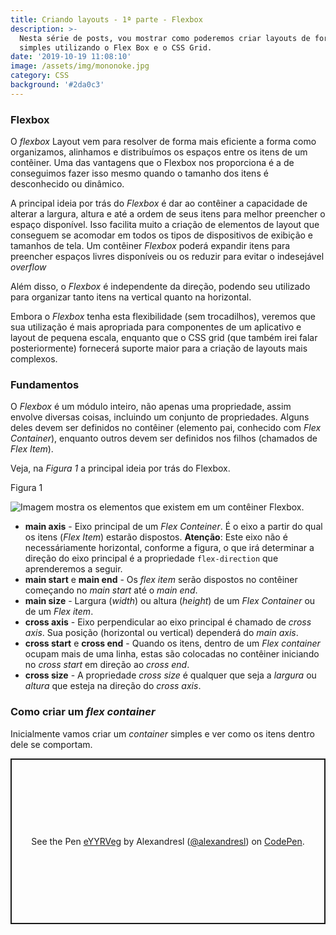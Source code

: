 ```yaml
---
title: Criando layouts - 1ª parte - Flexbox
description: >-
  Nesta série de posts, vou mostrar como poderemos criar layouts de forma
  simples utilizando o Flex Box e o CSS Grid.
date: '2019-10-19 11:08:10'
image: /assets/img/mononoke.jpg
category: CSS
background: '#2da0c3'
---
```

### Flexbox

O _flexbox_ Layout vem para resolver de forma mais eficiente a forma como organizamos, alinhamos e distribuímos os espaços entre os itens de um contêiner. Uma das vantagens que o Flexbox nos proporciona é a de conseguimos fazer isso mesmo quando o tamanho dos itens é desconhecido ou dinâmico.

A principal ideia por trás do _Flexbox_ é dar ao contêiner a capacidade de alterar a largura, altura e até a ordem de seus itens para melhor preencher o espaço disponível. Isso facilita muito a criação de elementos de layout que conseguem se acomodar em todos os tipos de dispositivos de exibição e tamanhos de tela. Um contêiner _Flexbox_ poderá expandir itens para preencher espaços livres disponíveis ou os reduzir para evitar o indesejável _overflow_

Além disso, o _Flexbox_ é independente da direção, podendo seu utilizado para organizar tanto itens na vertical quanto na horizontal. 

Embora o _Flexbox_ tenha esta flexibilidade (sem trocadilhos), veremos que sua utilização é mais apropriada para componentes de um aplicativo e layout de pequena escala, enquanto que o CSS grid (que também irei falar posteriormente) fornecerá suporte maior para a criação de layouts mais complexos.

### Fundamentos

O _Flexbox_ é um módulo inteiro, não apenas uma propriedade, assim envolve diversas coisas, incluindo um conjunto de propriedades. Alguns deles devem ser definidos no contêiner (elemento pai, conhecido com _Flex Container_), enquanto outros devem ser definidos nos filhos (chamados de _Flex Item_).

Veja, na _Figura 1_ a principal ideia por trás do Flexbox.

Figura 1

![Imagem mostra os elementos que existem em um contêiner Flexbox.](/assets/img/flexbox.jpg "Fundamentos do Flexbox")

* **main axis** - Eixo principal de um _Flex Conteiner_. É o eixo a partir do qual os itens (_Flex Item_) estarão dispostos. **Atenção**: Este eixo não é necessáriamente horizontal, conforme a figura, o que irá determinar a direção do eixo principal é a propriedade ```flex-direction``` que aprenderemos a seguir.
* **main start** e **main end** - Os _flex item_ serão dispostos no contêiner começando no _main start_ até o _main end_.
* **main size** - Largura (_width_) ou altura (_height_) de um _Flex Container_ ou de um _Flex item_.
* **cross axis** - Eixo perpendicular ao eixo principal é chamado de _cross axis_. Sua posição (horizontal ou vertical) dependerá do _main axis_.
* **cross start** e **cross end** - Quando os itens, dentro de um _Flex container_ ocupam mais de uma linha, estas são colocadas no contêiner iniciando no _cross start_ em direção ao _cross end_.
* **cross size** - A propriedade _cross size_ é qualquer que seja a _largura_ ou _altura_ que esteja na direção do _cross axis_.

### Como criar um _flex container_

Inicialmente vamos criar um _container_ simples e ver como os itens dentro dele se comportam.

<p class="codepen" data-height="265" data-theme-id="0" data-default-tab="html,result" data-user="alexandresl" data-slug-hash="eYYRVeg" style="height: 265px; box-sizing: border-box; display: flex; align-items: center; justify-content: center; border: 2px solid; margin: 1em 0; padding: 1em;" data-pen-title="eYYRVeg">
  <span>See the Pen <a href="https://codepen.io/alexandresl/pen/eYYRVeg">
  eYYRVeg</a> by Alexandresl (<a href="https://codepen.io/alexandresl">@alexandresl</a>)
  on <a href="https://codepen.io">CodePen</a>.</span>
</p>
<script async src="https://static.codepen.io/assets/embed/ei.js"></script>

